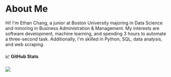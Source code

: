 # About Me

Hi! I'm Ethan Chang, a junior at Boston University majoring in Data Science and minoring in Business Administration & Management. My interests are software development, machine learning, and spending 3 hours to automate a three-second task. Additionally, I'm skilled in Python, SQL, data analysis, and web scraping. <!-- Feel free to visit my <a href="https://ethanc-ec.github.io/profile-website/" target="_blank" rel="noopener noreferrer">website</a>! -->


#### 📈 GitHub Stats

<a href="https://github.com/ethanc-ec/ethanc-ec">
  <img align="center" src="https://github-readme-stats.vercel.app/api/top-langs/?username=ethanc-ec&hide=css,html&layout=compact&theme=tokyonight" />
</a>
<!--
<a href="https://github.com/ethanc-ec/ethanc-ec">
  <img align="center" src="https://github-readme-stats.vercel.app/api?username=ethanc-ec&show_icons=true&line_height=27&count_private=true&theme=tokyonight" alt="Ethan's GitHub Stats" />
</a>
-->

